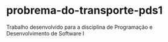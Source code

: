 # probrema-do-transporte-pds1
Trabalho desenvolvido para a disciplina de Programação e Desenvolvimento de Software I
